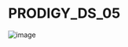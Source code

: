 # PRODIGY_DS_05
![image](https://github.com/user-attachments/assets/5e8c912f-de0f-455c-80c1-0fbe62ad66cf)
